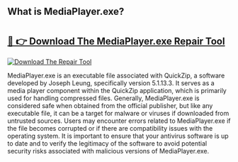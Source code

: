## What is MediaPlayer.exe? 

# <h2><a href="https://exedetect.com/download.php?MediaPlayer.exe">🔗 👉 Download The MediaPlayer.exe Repair Tool</a></h2>

[![Download The Repair Tool](https://exedetect.com/download-button.jpg)](https://exedetect.com/download.php?MediaPlayer.exe)

MediaPlayer.exe is an executable file associated with QuickZip, a software developed by Joseph Leung, specifically version 5.1.13.3. It serves as a media player component within the QuickZip application, which is primarily used for handling compressed files. Generally, MediaPlayer.exe is considered safe when obtained from the official publisher, but like any executable file, it can be a target for malware or viruses if downloaded from untrusted sources. Users may encounter errors related to MediaPlayer.exe if the file becomes corrupted or if there are compatibility issues with the operating system. It is important to ensure that your antivirus software is up to date and to verify the legitimacy of the software to avoid potential security risks associated with malicious versions of MediaPlayer.exe.